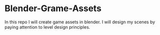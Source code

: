 # Blender-Grame-Assets
In this repo I will create game assets in blender. I will design my scenes  by paying attention to level design principles. 
